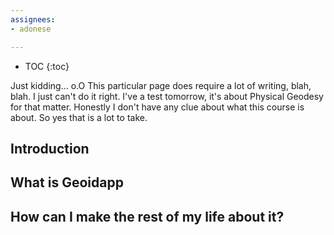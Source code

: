 ```yaml
---
assignees:
- adonese

---
```



* TOC
{:toc}

Just kidding... o.O This particular page does require a lot of writing, blah, blah. I just can't do it right. I've a test tomorrow, it's about Physical Geodesy for that matter. Honestly I don't have any clue about what this course is about. So yes that is a lot to take. 

## Introduction

## What is Geoidapp

## How can I make the rest of my life about it?
